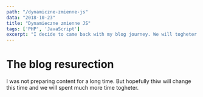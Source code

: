 ```yaml
---
path: "/dynamiczne-zmienne-js"
data: "2018-10-23"
title: "Dynamieczne zmienne JS"
tags: ['PHP', 'JavaScript']
excerpt: "I decide to came back with my blog journey. We will togheter gain new knowledge and learn new things"
---
```


# The blog resurection

I was not preparing content for a long time. But hopefully thiw will change this time and we will spent much more time togheter.
